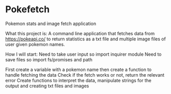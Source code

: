 # Pokefetch
Pokemon stats and image fetch application

What this project is:
A command line application that fetches data from https://pokeapi.co/ to return statistics as a txt file and multiple image files of user given pokemon names.

How I will start:
Need to take user input so import inquirer module
Need to save files so import fs/promises and path

First create a variable with a pokemon name then create a function to handle fetching the data
Check if the fetch works or not, return the relevant error
Create functions to interpret the data, manipulate strings for the output and creating txt files and images
